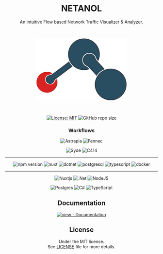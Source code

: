 <div align="center">

# NETANOL

An intuitive Flow based Network Traffic Visualizer & Analyzer.

<br/>

![NETANOL_Logo_ReadMe.png](Resources%2FNETANOL_Logo_ReadMe.png)

<br/>

[![License: MIT](https://img.shields.io/badge/License-MIT-537B87.svg)](https://opensource.org/licenses/MIT)
![GitHub repo size](https://img.shields.io/github/repo-size/TELBC/Netanol)

### Workflows

![Astrapia](https://github.com/TELBC/Netanol/actions/workflows/astrapia_ci.yml/badge.svg?label=test&event=push)
![Fennec](https://github.com/TELBC/Netanol/actions/workflows/fennec_ci.yml/badge.svg?label=test&event=push)

![Syde](https://github.com/TELBC/Netanol/actions/workflows/syde_cd.yml/badge.svg?label=test&event=push)
![C414](https://github.com/TELBC/Netanol/actions/workflows/c414_cd.yml/badge.svg?label=test&event=push)

----------

![npm version](https://img.shields.io/npm/v/npm.svg?logo=npm)
![nuxt](https://img.shields.io/badge/nuxt-3.6.5-green)
![dotnet](https://img.shields.io/badge/.NET-7.0.22-5027d5)
![postgresql](https://img.shields.io/badge/postgres-12-396c94)
![typescript](https://img.shields.io/badge/TypeScript-5.2.2-097ecd?logo=typescript&logoColor=white)
![docker](https://img.shields.io/badge/Docker-24.0.6-2468ee?logo=docker)


----------
![Nuxtjs](https://img.shields.io/badge/Nuxt-002E3B?style=for-the-badge&logo=nuxtdotjs&logoColor=#00DC82)
![.Net](https://img.shields.io/badge/.NET-5C2D91?style=for-the-badge&logo=.net&logoColor=white)
![NodeJS](https://img.shields.io/badge/node.js-6DA55F?style=for-the-badge&logo=node.js&logoColor=white)

![Postgres](https://img.shields.io/badge/postgres-%23316192.svg?style=for-the-badge&logo=postgresql&logoColor=white)
![C#](https://img.shields.io/badge/c%23-%23239120.svg?style=for-the-badge&logo=c-sharp&logoColor=white)
![TypeScript](https://img.shields.io/badge/typescript-%23007ACC.svg?style=for-the-badge&logo=typescript&logoColor=white)

## Documentation

[![view - Documentation](https://img.shields.io/badge/view-Documentation-537B87?style=for-the-badge)](https://github.com/TELBC/Netanol/wiki "Go to project documentation")

## License

Under the MIT license.  
See [LICENSE](https://github.com/dash14/v-network-graph/blob/main/LICENSE) file for more details.

</div>